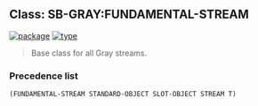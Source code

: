 ## Class: SB-GRAY:FUNDAMENTAL-STREAM
[![package](https://img.shields.io/badge/Package-SB--GRAY-5f9ea0.svg?style=social&colorA=999999)](../) [![type](https://img.shields.io/badge/Type-Class-5f9ea0.svg?style=social&colorA=999999)](../#class) 

> Base class for all Gray streams.

### Precedence list
```
(FUNDAMENTAL-STREAM STANDARD-OBJECT SLOT-OBJECT STREAM T)
```
